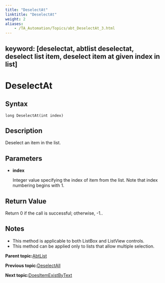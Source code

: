 ```yaml
--- 
title: "DeselectAt"
linktitle: "DeselectAt"
weight: 2
aliases: 
    - /TA_Automation/Topics/abt_DeselectAt_3.html
---
```

keyword: [deselectat, abtlist deselectat, deselect list item, deselect item at given index in list]
---

# DeselectAt

## Syntax

`long DeselectAt(int index)`

## Description

Deselect an item in the list.

## Parameters

-   **index**

    Integer value specifying the index of item from the list. Note that index numbering begins with 1.


## Return Value

Return 0 if the call is successful; otherwise, -1..

## Notes

-   This method is applicable to both ListBox and ListView controls.
-   This method can be applied only to lists that allow multiple selection.

**Parent topic:**[AbtList](/TA_Automation/Topics/abt_AbtList.html)

**Previous topic:**[DeselectAll](/TA_Automation/Topics/abt_DeselectAll_3.html)

**Next topic:**[DoesItemExistByText](/TA_Automation/Topics/abt_DoesItemExist_3.html)

